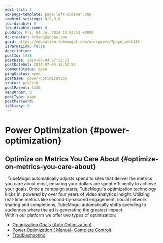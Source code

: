 ```yaml
---
edit-last: 3
wp-page-template: page-left-sidebar.php
rawhtml-settings: 0,0,0,0
ldc-disable: 0
ldc-disable-comm: 0
pubDate: Fri, 04 Jul 2014 15:52:53 +0000
dc-creator: hchang@adobe.com
guid: https://education.tubemogul.com/userguide/?page_id=1438
isPermaLink: false
description: 
postId: 1438
postDate: 2014-07-04 07:52:53
postDateGmt: 2014-07-04 15:52:53
commentStatus: open
pingStatus: open
postName: power-optimization
status: publish
postParent: 1436
menuOrder: 0
postType: page
postPassword: 
isSticky: 0
---
```


# Power Optimization {#power-optimization}

## Optimize on Metrics You Care About {#optimize-on-metrics-you-care-about}

&nbsp;
TubeMogul automatically adjusts spend to sites&nbsp;that deliver the metrics you care about most, ensuring your dollars are spent efficiently to achieve your goals. Once a campaign starts, TubeMogul's optimization technology kicks in, powered by over four years of video analytics insight. Utilizing real-time metrics like second-by-second engagement, social network sharing and completions, TubeMogul automatically shifts spending to audiences where the ad is generating the greatest impact.   
Within our platform we offer two types of optimization:

* [Optimization Goals (Auto Optimization)](optimization-goals.md)
* [Power Optimization ( Manual- Complete Control)](troubleshooting.md)
* [Troubleshooting](troubleshooting.md)

